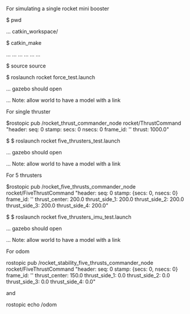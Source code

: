  For simulating a single rocket mini booster

$ pwd

... catkin_workspace/

$ catkin_make

... ...
... ...
... ...

$ source source

$ roslaunch rocket force_test.launch

... gazebo should open 

... Note: allow world to have a model with a link


For single thruster

$rostopic pub  /rocket_thrust_commander_node rocket/ThrustCommand "header:
  seq: 0
  stamp:
    secs: 0
    nsecs: 0
  frame_id: ''
thrust: 1000.0"


$ $ roslaunch rocket five_thrusters_test.launch 


... gazebo should open 

... Note: allow world to have a model with a link


For 5 thrusters 

$rostopic pub /rocket_five_thrusts_commander_node rocket/FiveThrustCommand "header:
  seq: 0
  stamp: {secs: 0, nsecs: 0}
  frame_id: ''
thrust_center: 200.0
thrust_side_1: 200.0
thrust_side_2: 200.0
thrust_side_3: 200.0
thrust_side_4: 200.0"


$ $ roslaunch rocket five_thrusters_imu_test.launch 

... gazebo should open 

... Note: allow world to have a model with a link


For odom

rostopic pub /rocket_stability_five_thrusts_commander_node rocket/FiveThrustCommand "header:
  seq: 0
  stamp: {secs: 0, nsecs: 0}
  frame_id: ''
thrust_center: 150.0
thrust_side_1: 0.0
thrust_side_2: 0.0
thrust_side_3: 0.0
thrust_side_4: 0.0" 

and 

rostopic echo /odom
